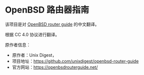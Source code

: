 # OpenBSD 路由器指南

该项目是对 [OpenBSD router guide](https://openbsdrouterguide.net/) 的中文翻译。

根据 CC 4.0 协议进行翻译。

原作者信息：

- 原作者：Unix Digest，
- 项目地址：<https://github.com/unixdigest/openbsd-router-guide>
- 官方网站：<https://openbsdrouterguide.net/>


